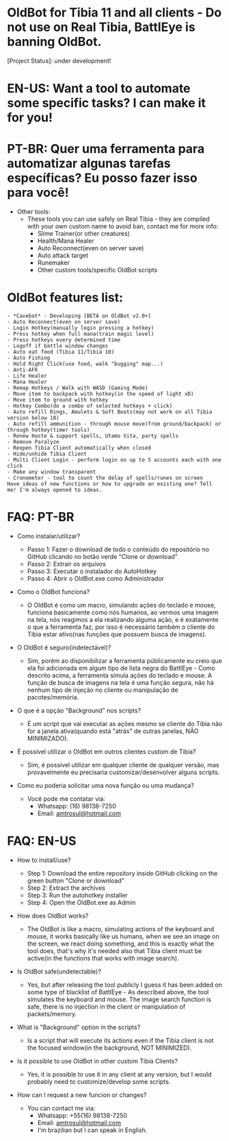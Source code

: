 # OldBot for Tibia 11 and all clients - Do not use on Real Tibia, BattlEye is banning OldBot.
[Project Status]: under development!
# EN-US: Want a tool to automate some specific tasks? I can make it for you!
# PT-BR: Quer uma ferramenta para automatizar algunas tarefas específicas? Eu posso fazer isso para você!
- Other tools:
    - These tools you can use safely on Real Tibia - they are compiled with your own custom name to avoid ban, contact me for more info:
        - Slime Trainer(or other creatures)
        - Health/Mana Healer
        - Auto Reconnect(even on server save)
        - Auto attack target
        - Runemaker
        - Other custom tools/specific OldBot scripts
    
# OldBot features list:

    - *Cavebot* - Developing [BETA on OldBot v2.0+]
    - Auto Reconnect(even on server save)
    - Login Hotkey(manually login pressing a hotkey)
    - Press hotkey when full mana(train magic level)
    - Press hotkeys every determined time
    - Logoff if battle window changes
    - Auto eat food (Tibia 11/Tibia 10)
    - Auto Fishing
    - Hold Right Click(use food, walk "bugging" map...)
    - Anti-AFK
    - Life Healer
    - Mana Healer
    - Remap Hotkeys / Walk with WASD (Gaming Mode)
    - Move item to backpack with hotkey(in the speed of light xD)
    - Move item to ground with hotkey
    - Hotkey Combo(do a combo of selected hotkeys + click)
    - Auto refill Rings, Amulets & Soft Boots(may not work on all Tibia version below 10)
    - Auto refill ammunition - through mouse move(from ground/backpack) or through hotkey(timer tools)
    - Renew Haste & support spells, Utamo Vita, party spells
    - Remove Paralyze
    - Reopen Tibia Client automatically when closed
    - Hide/unhide Tibia Client
    - Multi Client Login - perform login on up to 5 accounts each with one click
    - Make any window transparent
    - Cronometer - tool to count the delay of spells/runes on screen 
    Have ideas of new functions or how to upgrade an existing one? Tell me! I'm always opened to ideas.
    

# FAQ: PT-BR

- Como instalar/utilizar?
    - Passo 1: Fazer o download de todo o conteúdo do repositório no GitHub clicando no botão verde "Clone or download"
    - Passo 2: Extrair os arquivos 
    - Passo 3: Executar o instalador do AutoHotkey
    - Passo 4: Abrir o OldBot.exe como Administrador

- Como o OldBot funciona?
    - O OldBot é como um macro, simulando ações do teclado e mouse, funciona basicamente como nós humanos, ao vermos uma imagem na tela, nós reagimos a ela realizando alguma ação, e é exatamente o que a ferramenta faz, por isso é necessário também o cliente do Tibia estar ativo(nas funções que possuem busca de imagens).

- O OldBot é seguro(indetectável)?
    - Sim, porém ao disponibilizar a ferramenta públicamente eu creio que ela foi adicionada em algum tipo de lista negra do BattlEye - Como descrito acima, a ferramenta simula ações do teclado e mouse. A função de busca de imagens na tela é uma função segura, nâo há nenhum tipo de injeção no cliente ou manipulação de pacotes/memória.

- O que é a opção "Background" nos scripts?
    - É um script que vai executar as ações mesmo se cliente do Tibia não for a janela ativa(quando está "atrás" de outras janelas, NÃO MINIMIZADO).

- É possível utilizar o OldBot em outros clientes custom de Tibia?
    - Sim, é possível utilizar em qualquer cliente de qualquer versão, mas provavelmente eu precisaria customizar/desenvolver alguns scripts.

- Como eu poderia solicitar uma nova função ou uma mudança?
    - Você pode me contatar via:
        - Whatsapp: (16) 98138-7250
        - Email: amtrosul@hotmail.com

# FAQ: EN-US

- How to install/use?
    - Step 1: Download the entire repository inside GitHub clicking on the green button "Clone or download"
    - Step 2: Extract the archives
    - Step 3: Run the autohotkey installer
    - Step 4: Open the OldBot.exe as Admin
- How does OldBot works?
    - The OldBot is like a macro, simulating actions of the keyboard and mouse, it works basically like us humans, when we see an image on the screen, we react doing something, and this is exactly what the tool does, that's why it's needed also that Tibia client must be active(in the functions that works with image search).

- Is OldBot safe(undetectable)?
    - Yes, but after releasing the tool publicly I guess it has been added on some type of blacklist of BattlEye - As described above, the tool simulates the keyboard and mouse. The image search function is safe, there is no injection in the client or manipulation of packets/memory.

- What is "Background" option in the scripts?
    - Is a script that will execute its actions even if the Tibia client is not the focused window(in the background, NOT MINIMIZED).

- Is it possible to use OldBot in other custom Tibia Clients?
    - Yes, it is possible to use it in any client at any version, but I would probably need to customize/develop some scripts.

- How can I request a new funcion or changes?
    - You can contact me via:
        - Whatsapp: +55(16) 98138-7250 
        - Email: amtrosul@hotmail.com
        - I'm brazilian but I can speak in English.
    
 

